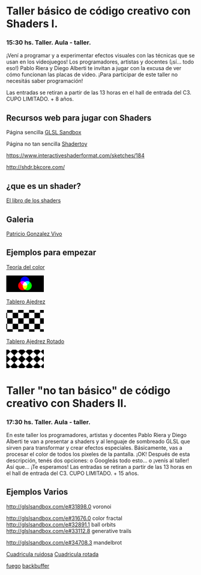 # Taller básico de código creativo con Shaders I.   
### 15:30 hs. Taller. Aula - taller.   

¡Vení a programar y a experimentar efectos visuales con las técnicas que se usan en los videojuegos! Los programadores, artistas y docentes (¡sí… todo eso!) Pablo Riera y Diego Alberti te invitan a jugar con la excusa de ver cómo funcionan las placas de video. ¡Para participar de este taller no necesitás saber programación! 

Las entradas se retiran a partir de las 13 horas en el hall de entrada del C3. CUPO LIMITADO. + 8 años. 

## Recursos web para jugar con Shaders

Página sencilla
[GLSL Sandbox](http://glslsandbox.com/)

Página no tan sencilla 
[Shadertoy](https://www.shadertoy.com)

https://www.interactiveshaderformat.com/sketches/184

http://shdr.bkcore.com/

## ¿que es un shader?

[El libro de los shaders](http://patriciogonzalezvivo.com/2015/thebookofshaders/00/?lan=es)

## Galeria

[Patricio Gonzalez Vivo](http://patriciogonzalezvivo.github.io/glslGallery)

## Ejemplos para empezar

[Teoría del color](http://glslsandbox.com/e#34013.0)

<img src="https://github.com/pabloriera/shaders/blob/master/images/color.png?raw=true" width="100px"/>

[Tablero Ajedrez](http://glslsandbox.com/e#34775.0)

<img src="https://github.com/pabloriera/shaders/blob/master/images/tablero.png?raw=true" width="100px"/>

[Tablero Ajedrez Rotado](http://glslsandbox.com/e#34775.1)

<img src="https://github.com/pabloriera/shaders/blob/master/images/tablero2.png?raw=true" width="100px"/>



# Taller "no tan básico" de código creativo con Shaders II. 
### 17:30 hs. Taller. Aula - taller. 

En este taller los programadores, artistas y docentes Pablo Riera y Diego Alberti te van a presentar a shaders y al lenguaje de sombreado GLSL que sirven para transformar y crear efectos especiales. Básicamente, vas a procesar el color de todos los pixeles de la pantalla. ¡OK! Después de esta descripción, tenés dos opciones: o Googleás todo esto… o ¡venís al taller! Así que… ¡Te esperamos! 
Las entradas se retiran a partir de las 13 horas en el hall de entrada del C3. CUPO LIMITADO. + 15 años. 



## Ejemplos Varios


http://glslsandbox.com/e#31898.0 voronoi

http://glslsandbox.com/e#31676.0 color fractal
http://glslsandbox.com/e#32891.1 ball orbits
http://glslsandbox.com/e#33112.8 generative trails

http://glslsandbox.com/e#34708.3 mandelbrot

[Cuadricula ruidosa](http://glslsandbox.com/e#32420.2)
[Cuadricula rotada](http://glslsandbox.com/e#31765.4)

[fuego](http://glslsandbox.com/e#31528.0)
[backbuffer](http://glslsandbox.com/e#21541.3)

